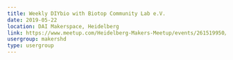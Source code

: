 ```yaml
---
title: Weekly DIYbio with Biotop Community Lab e.V.
date: 2019-05-22
location: DAI Makerspace, Heidelberg
link: https://www.meetup.com/Heidelberg-Makers-Meetup/events/261519950/
usergroup: makershd
type: usergroup
---
```

